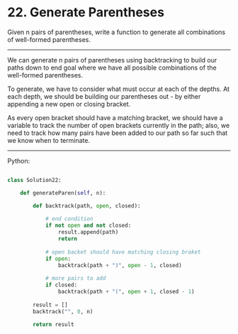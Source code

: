 # 22. Generate Parentheses

Given n pairs of parentheses, write a function to generate all combinations of
well-formed parentheses.

---

We can generate n pairs of parentheses using backtracking to build our paths
down to end goal where we have all possible combinations of the well-formed
parentheses.

To generate, we have to consider what must occur at each of the depths. At each
depth, we should be building our parentheses out - by either appending a new
open or closing bracket.

As every open bracket should have a matching bracket, we should have a variable
to track the number of open brackets currently in the path; also, we need to
track how many pairs have been added to our path so far such that we know when
to terminate.

---

Python:

```python

class Solution22:

    def generateParen(self, n):

        def backtrack(path, open, closed):
            
            # end condition
            if not open and not closed:
                result.append(path)
                return
            
            # open backet should have matching closing braket
            if open:
                backtrack(path + ")", open - 1, closed)
            
            # more pairs to add
            if closed:
                backtrack(path + "(", open + 1, closed - 1)
        
        result = []
        backtrack("", 0, n)

        return result
```

